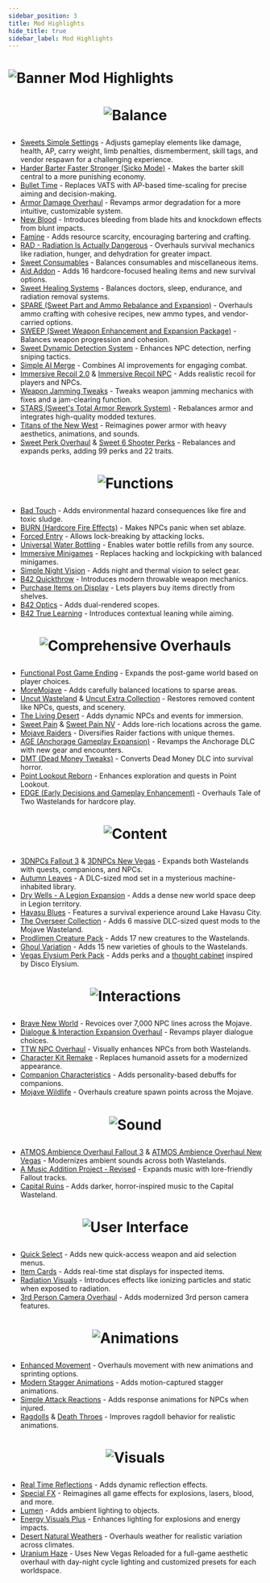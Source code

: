 ```yaml
---
sidebar_position: 3
title: Mod Highlights
hide_title: true
sidebar_label: Mod Highlights
---
```


# ![Banner Mod Highlights](https://github.com/user-attachments/assets/04a080db-7406-45cf-8cc9-3bb18be1f018)

# <p align="center"> ![Balance](https://github.com/user-attachments/assets/7796c80a-53e9-4f38-b2f2-98e2e6642a03) </p>
- [Sweets Simple Settings](https://www.nexusmods.com/newvegas/mods/75846) - Adjusts gameplay elements like damage, health, AP, carry weight, limb penalties, dismemberment, skill tags, and vendor respawn for a challenging experience.
- [Harder Barter Faster Stronger (Sicko Mode)](https://www.nexusmods.com/newvegas/mods/80360) - Makes the barter skill central to a more punishing economy.
- [Bullet Time](https://www.nexusmods.com/newvegas/mods/67448) - Replaces VATS with AP-based time-scaling for precise aiming and decision-making.
- [Armor Damage Overhaul](https://www.nexusmods.com/newvegas/mods/73267) - Revamps armor degradation for a more intuitive, customizable system.
- [New Blood](https://www.nexusmods.com/newvegas/mods/75666) - Introduces bleeding from blade hits and knockdown effects from blunt impacts.
- [Famine](https://www.nexusmods.com/newvegas/mods/74985) - Adds resource scarcity, encouraging bartering and crafting.
- [RAD - Radiation Is Actually Dangerous](https://www.nexusmods.com/newvegas/mods/71541) - Overhauls survival mechanics like radiation, hunger, and dehydration for greater impact.
- [Sweet Consumables](https://www.nexusmods.com/newvegas/mods/73437) - Balances consumables and miscellaneous items.
- [Aid Addon](https://www.nexusmods.com/newvegas/mods/74379) - Adds 16 hardcore-focused healing items and new survival options.
- [Sweet Healing Systems](https://www.nexusmods.com/newvegas/mods/83473) - Balances doctors, sleep, endurance, and radiation removal systems.
- [SPARE (Sweet Part and Ammo Rebalance and Expansion)](https://www.nexusmods.com/newvegas/mods/83937) - Overhauls ammo crafting with cohesive recipes, new ammo types, and vendor-carried options.
- [SWEEP (Sweet Weapon Enhancement and Expansion Package)](https://www.nexusmods.com/newvegas/mods/81043) - Balances weapon progression and cohesion.
- [Sweet Dynamic Detection System](https://www.nexusmods.com/newvegas/mods/81293) - Enhances NPC detection, nerfing sniping tactics.
- [Simple AI Merge](https://www.nexusmods.com/newvegas/mods/86691) - Combines AI improvements for engaging combat.
- [Immersive Recoil 2.0](https://www.nexusmods.com/newvegas/mods/61973) & [Immersive Recoil NPC](https://www.nexusmods.com/newvegas/mods/69971) - Adds realistic recoil for players and NPCs.
- [Weapon Jamming Tweaks](https://www.nexusmods.com/newvegas/mods/82898) - Tweaks weapon jamming mechanics with fixes and a jam-clearing function.
- [STARS (Sweet's Total Armor Rework System)](https://www.nexusmods.com/newvegas/mods/76016) - Rebalances armor and integrates high-quality modded textures.
- [Titans of the New West](https://www.nexusmods.com/newvegas/mods/78688) - Reimagines power armor with heavy aesthetics, animations, and sounds.
- [Sweet Perk Overhaul](https://www.nexusmods.com/newvegas/mods/73946) & [Sweet 6 Shooter Perks](https://www.nexusmods.com/newvegas/mods/73438) - Rebalances and expands perks, adding 99 perks and 22 traits.

# <p align="center"> ![Functions](https://github.com/user-attachments/assets/60a6c167-eec9-48a3-a977-052516ce7b4e) </p>
- [Bad Touch](https://www.nexusmods.com/newvegas/mods/83782) - Adds environmental hazard consequences like fire and toxic sludge.
- [BURN (Hardcore Fire Effects)](https://www.nexusmods.com/newvegas/mods/76060) - Makes NPCs panic when set ablaze.
- [Forced Entry](https://www.nexusmods.com/newvegas/mods/83712) - Allows lock-breaking by attacking locks.
- [Universal Water Bottling](https://www.nexusmods.com/newvegas/mods/71583) - Enables water bottle refills from any source.
- [Immersive Minigames](https://www.nexusmods.com/newvegas/mods/58246) - Replaces hacking and lockpicking with balanced minigames.
- [Simple Night Vision](https://www.nexusmods.com/newvegas/mods/84991) - Adds night and thermal vision to select gear.
- [B42 Quickthrow](https://www.nexusmods.com/newvegas/mods/66686) - Introduces modern throwable weapon mechanics.
- [Purchase Items on Display](https://www.nexusmods.com/newvegas/mods/78873) - Lets players buy items directly from shelves.
- [B42 Optics](https://www.nexusmods.com/newvegas/mods/81641) - Adds dual-rendered scopes.
- [B42 True Learning](https://www.nexusmods.com/newvegas/mods/81872) - Introduces contextual leaning while aiming.

# <p align="center"> ![Comprehensive Overhauls](https://github.com/user-attachments/assets/6a27835c-fdbc-4ca3-b5b3-4a95157910b6) </p>
- [Functional Post Game Ending](https://www.nexusmods.com/newvegas/mods/66726) - Expands the post-game world based on player choices.
- [MoreMojave](https://www.nexusmods.com/newvegas/mods/69809) - Adds carefully balanced locations to sparse areas.
- [Uncut Wasteland](https://www.nexusmods.com/newvegas/mods/79005?tab=files&file_id=1000110262&nmm=1) & [Uncut Extra Collection](https://www.nexusmods.com/newvegas/mods/79005?tab=files&file_id=1000110263&nmm=1) - Restores removed content like NPCs, quests, and scenery.
- [The Living Desert](https://www.nexusmods.com/newvegas/mods/64623) - Adds dynamic NPCs and events for immersion.
- [Sweet Pain](https://www.nexusmods.com/newvegas/mods/78569) & [Sweet Pain NV](https://www.nexusmods.com/newvegas/mods/81523) - Adds lore-rich locations across the game.
- [Mojave Raiders](https://www.nexusmods.com/newvegas/mods/64660) - Diversifies Raider factions with unique themes.
- [AGE (Anchorage Gameplay Expansion)](https://www.nexusmods.com/newvegas/mods/72031) - Revamps the Anchorage DLC with new gear and encounters.
- [DMT (Dead Money Tweaks)](https://www.nexusmods.com/newvegas/mods/72139) - Converts Dead Money DLC into survival horror.
- [Point Lookout Reborn](https://www.nexusmods.com/newvegas/mods/85032) - Enhances exploration and quests in Point Lookout.
- [EDGE (Early Decisions and Gameplay Enhancement)](https://www.nexusmods.com/newvegas/mods/74921) - Overhauls Tale of Two Wastelands for hardcore play.

# <p align="center">![Content](https://github.com/user-attachments/assets/ef1a3bfa-cd8f-424a-913e-909629309682)</p>

- [3DNPCs Fallout 3](https://www.nexusmods.com/newvegas/mods/83484) & [3DNPCs New Vegas](https://www.nexusmods.com/newvegas/mods/84274) - Expands both Wastelands with quests, companions, and NPCs.
- [Autumn Leaves](https://www.nexusmods.com/newvegas/mods/50146) - A DLC-sized mod set in a mysterious machine-inhabited library.
- [Dry Wells - A Legion Expansion](https://www.nexusmods.com/newvegas/mods/88180) - Adds a dense new world space deep in Legion territory.
- [Havasu Blues](https://www.nexusmods.com/newvegas/mods/76680) - Features a survival experience around Lake Havasu City.
- [The Overseer Collection](https://mod.pub/falloutnv/55-th3overseer-mod-collection) - Adds 6 massive DLC-sized quest mods to the Mojave Wasteland.
- [Prodlimen Creature Pack](https://www.nexusmods.com/newvegas/mods/71569) - Adds 17 new creatures to the Wastelands.
- [Ghoul Variation](https://www.nexusmods.com/newvegas/mods/82237) - Adds 15 new varieties of ghouls to the Wastelands.
- [Vegas Elysium Perk Pack](https://www.nexusmods.com/newvegas/mods/74052) - Adds perks and a [thought cabinet](https://discoelysium.fandom.com/wiki/Thought_Cabinet) inspired by Disco Elysium.

# <p align="center">![Interactions](https://github.com/user-attachments/assets/80731ccc-53ae-4092-be1d-6b63223f0425)</p>

- [Brave New World](https://www.nexusmods.com/newvegas/mods/69562) - Revoices over 7,000 NPC lines across the Mojave.
- [Dialogue & Interaction Expansion Overhaul](https://www.nexusmods.com/newvegas/mods/78189) - Revamps player dialogue choices.
- [TTW NPC Overhaul](https://www.nexusmods.com/newvegas/mods/79809) - Visually enhances NPCs from both Wastelands.
- [Character Kit Remake](https://www.nexusmods.com/newvegas/mods/82145) - Replaces humanoid assets for a modernized appearance.
- [Companion Characteristics](https://www.nexusmods.com/newvegas/mods/77474) - Adds personality-based debuffs for companions.
- [Mojave Wildlife](https://www.nexusmods.com/newvegas/mods/64638) - Overhauls creature spawn points across the Mojave.

# <p align="center">![Sound](https://github.com/user-attachments/assets/af69fa21-5dbe-40b6-8346-25a5bc501776)</p>

- [ATMOS Ambience Overhaul Fallout 3](https://www.nexusmods.com/newvegas/mods/84054) & [ATMOS Ambience Overhaul New Vegas](https://www.nexusmods.com/newvegas/mods/85939) - Modernizes ambient sounds across both Wastelands.
- [A Music Addition Project - Revised](https://www.nexusmods.com/newvegas/mods/84554) - Expands music with lore-friendly Fallout tracks.
- [Capital Ruins](https://www.nexusmods.com/newvegas/mods/76591) - Adds darker, horror-inspired music to the Capital Wasteland.

# <p align="center">![User Interface](https://github.com/user-attachments/assets/e71f4936-aa91-408d-b9dd-bcc873ba07df)</p>

- [Quick Select](https://www.nexusmods.com/newvegas/mods/82249) - Adds new quick-access weapon and aid selection menus.
- [Item Cards](https://www.nexusmods.com/newvegas/mods/85868) - Adds real-time stat displays for inspected items.
- [Radiation Visuals](https://www.nexusmods.com/newvegas/mods/84917) - Introduces effects like ionizing particles and static when exposed to radiation.
- [3rd Person Camera Overhaul](https://www.nexusmods.com/newvegas/mods/79883) - Adds modernized 3rd person camera features.

# <p align="center">![Animations](https://github.com/user-attachments/assets/470b5aa9-1cd6-4167-8ebc-a53e4dc56fc2)</p>

- [Enhanced Movement](https://www.nexusmods.com/newvegas/mods/85459) - Overhauls movement with new animations and sprinting options.
- [Modern Stagger Animations](https://www.nexusmods.com/newvegas/mods/80456) - Adds motion-captured stagger animations.
- [Simple Attack Reactions](https://www.nexusmods.com/newvegas/mods/79687) - Adds response animations for NPCs when injured.
- [Ragdolls](https://www.nexusmods.com/newvegas/mods/59147) & [Death Throes](https://www.nexusmods.com/newvegas/mods/81591) - Improves ragdoll behavior for realistic animations.

# <p align="center">![Visuals](https://github.com/user-attachments/assets/8806cbca-2b3b-47ad-8aab-53600615c425)</p>

- [Real Time Reflections](https://www.nexusmods.com/newvegas/mods/82343) - Adds dynamic reflection effects.
- [Special FX](https://www.nexusmods.com/newvegas/mods/87817) - Reimagines all game effects for explosions, lasers, blood, and more.
- [Lumen](https://www.nexusmods.com/newvegas/mods/81060) - Adds ambient lighting to objects.
- [Energy Visuals Plus](https://www.nexusmods.com/newvegas/mods/80000) - Enhances lighting for explosions and energy impacts.
- [Desert Natural Weathers](https://www.nexusmods.com/newvegas/mods/75437) - Overhauls weather for realistic variation across climates.
- [Uranium Haze](https://www.nexusmods.com/newvegas/mods/88817) - Uses New Vegas Reloaded for a full-game aesthetic overhaul with day-night cycle lighting and customized presets for each worldspace.
